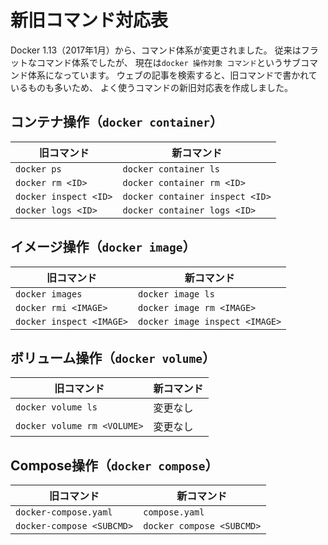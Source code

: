# 新旧コマンド対応表

Docker 1.13（2017年1月）から、コマンド体系が変更されました。
従来はフラットなコマンド体系でしたが、
現在は`docker 操作対象 コマンド`というサブコマンド体系になっています。
ウェブの記事を検索すると、旧コマンドで書かれているものも多いため、
よく使うコマンドの新旧対応表を作成しました。

## コンテナ操作（`docker container`）

| 旧コマンド | 新コマンド |
|---|---|
| `docker ps` | `docker container ls` |
| `docker rm <ID>` | `docker container rm <ID>` |
| `docker inspect <ID>` | `docker container inspect <ID>` |
| `docker logs <ID>` | `docker container logs <ID>` |

## イメージ操作（`docker image`）

| 旧コマンド | 新コマンド |
|---|---|
| `docker images` | `docker image ls` |
| `docker rmi <IMAGE>` | `docker image rm <IMAGE>` |
| `docker inspect <IMAGE>` | `docker image inspect <IMAGE>` |

## ボリューム操作（`docker volume`）

| 旧コマンド | 新コマンド |
|---|---|
| `docker volume ls` | 変更なし |
| `docker volume rm <VOLUME>` | 変更なし |

## Compose操作（`docker compose`）

| 旧コマンド | 新コマンド |
|---|---|
| `docker-compose.yaml` | `compose.yaml` |
| `docker-compose <SUBCMD>` | `docker compose <SUBCMD>` |
